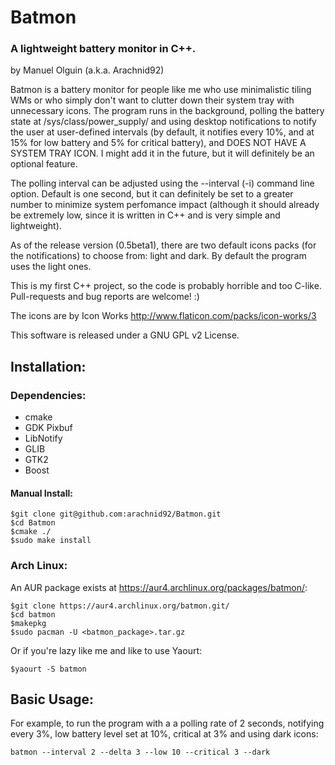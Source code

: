 # Batmon
### A lightweight battery monitor in C++.

by Manuel Olguin (a.k.a. Arachnid92)

Batmon is a battery monitor for people like me who use minimalistic tiling WMs
or who simply don't want to clutter down their system tray with unnecessary icons.
The program runs in the background, polling the battery state at /sys/class/power_supply/ 
and using desktop notifications to notify the user at user-defined intervals 
(by default, it notifies every 10%, and at 15% for low battery and 5% for critical battery), 
and DOES NOT HAVE A SYSTEM TRAY ICON. I might add it in the future, but it will definitely be an optional feature.

The polling interval can be adjusted using the --interval (-i) command line option. Default is one second, but it can definitely be set
to a greater number to minimize system perfomance impact (although it should already be extremely low, since it is written in C++ and is
very simple and lightweight).

As of the release version (0.5beta1), there are two default icons packs (for the notifications) to choose from: light and dark. 
By default the program uses the light ones.

This is my first C++ project, so the code is probably horrible and too C-like. Pull-requests and bug reports are welcome! :)  

The icons are by Icon Works
http://www.flaticon.com/packs/icon-works/3

This software is released under a GNU GPL v2 License.

## Installation:

### Dependencies:
- cmake
- GDK Pixbuf
- LibNotify
- GLIB
- GTK2
- Boost

#### Manual Install:
```
$git clone git@github.com:arachnid92/Batmon.git
$cd Batmon
$cmake ./
$sudo make install
``` 
### Arch Linux:
An AUR package exists at https://aur4.archlinux.org/packages/batmon/:
```
$git clone https://aur4.archlinux.org/batmon.git/
$cd batmon
$makepkg
$sudo pacman -U <batmon_package>.tar.gz
```
Or if you're lazy like me and like to use Yaourt:
```
$yaourt -S batmon
```

## Basic Usage:

For example, to run the program with a a polling rate of 2 seconds, notifying every 3%, low battery level set at 10%,
critical at 3% and using dark icons:

```
batmon --interval 2 --delta 3 --low 10 --critical 3 --dark
```
